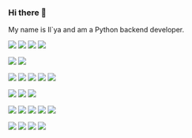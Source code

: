 ### Hi there 👋

My name is Il`ya and am a Python backend developer.  


![](https://img.shields.io/badge/PYTHON-blue)
![](https://img.shields.io/badge/SQL-blue)
![](https://img.shields.io/badge/HTML-blue)
![](https://img.shields.io/badge/CSS-blue)


![](https://img.shields.io/badge/Django-green)
![](https://img.shields.io/badge/FastAPI-green)


![](https://img.shields.io/badge/PostgreSQL-yellow)
![](https://img.shields.io/badge/SQLite-yellow)
![](https://img.shields.io/badge/Redis-yellow)
![](https://img.shields.io/badge/RabbitMQ-yellow)
![](https://img.shields.io/badge/Celery-yellow)


![](https://img.shields.io/badge/SQLAlchemy-orange)
![](https://img.shields.io/badge/Alembic-orange)
![](https://img.shields.io/badge/DjangoORM-orange)


![](https://img.shields.io/badge/Docker-red)
![](https://img.shields.io/badge/Nginx-red)
![](https://img.shields.io/badge/Linux-red)
![](https://img.shields.io/badge/Docker_compose-red)
![](https://img.shields.io/badge/Gitlab-red)

![](https://img.shields.io/badge/Pytest-grey)
![](https://img.shields.io/badge/Poetry-grey)
![](https://img.shields.io/badge/Swagger-grey)
![](https://img.shields.io/badge/Pandas-grey)
